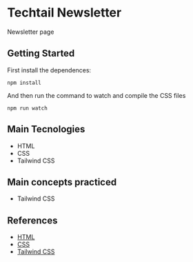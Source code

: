 # Techtail Newsletter

Newsletter page

## Getting Started

First install the dependences:

`npm install`

And then run the command to watch and compile the CSS files

`npm run watch`

## Main Tecnologies

- HTML
- CSS
- Tailwind CSS

## Main concepts practiced

- Tailwind CSS

## References

- [HTML](https://developer.mozilla.org/pt-BR/docs/Web/HTML)
- [CSS](https://developer.mozilla.org/pt-BR/docs/Web/CSS)
- [Tailwind CSS](https://tailwindcss.com/)

